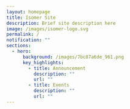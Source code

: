 ```yaml
---
layout: homepage
title: Isomer Site
description: Brief site description here
image: /images/isomer-logo.svg
permalink: /
notification: ""
sections:
  - hero:
      background: /images/7bc87a6de_961.png
      key_highlights:
        - title: Announcement
          description: ""
          url: ""
        - title: Events
          description: ""
          url: ""
---
```

